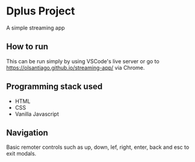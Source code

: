 # Dplus Project

A simple streaming app

## How to run

This can be run simply by using VSCode's live server or go to https://olsantiago.github.io/streaming-app/ via Chrome.

## Programming stack used

- HTML
- CSS
- Vanilla Javascript

## Navigation

Basic remoter controls such as up, down, lef, right, enter, back and esc to exit modals.
